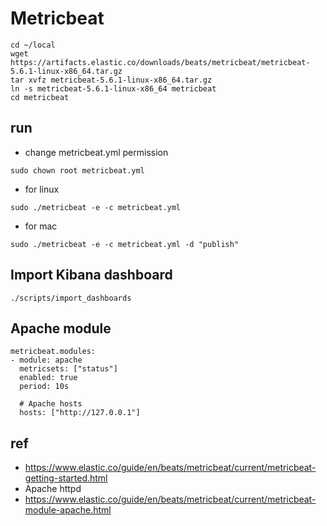 # Metricbeat

```
cd ~/local
wget https://artifacts.elastic.co/downloads/beats/metricbeat/metricbeat-5.6.1-linux-x86_64.tar.gz
tar xvfz metricbeat-5.6.1-linux-x86_64.tar.gz
ln -s metricbeat-5.6.1-linux-x86_64 metricbeat
cd metricbeat
```

## run
* change metricbeat.yml permission
```
sudo chown root metricbeat.yml
```

* for linux
```
sudo ./metricbeat -e -c metricbeat.yml
```

* for mac
```
sudo ./metricbeat -e -c metricbeat.yml -d "publish"
```

## Import Kibana dashboard

```
./scripts/import_dashboards
```

## Apache module
```
metricbeat.modules:
- module: apache
  metricsets: ["status"]
  enabled: true
  period: 10s

  # Apache hosts
  hosts: ["http://127.0.0.1"]
```

## ref
* https://www.elastic.co/guide/en/beats/metricbeat/current/metricbeat-getting-started.html
* Apache httpd
* https://www.elastic.co/guide/en/beats/metricbeat/current/metricbeat-module-apache.html
